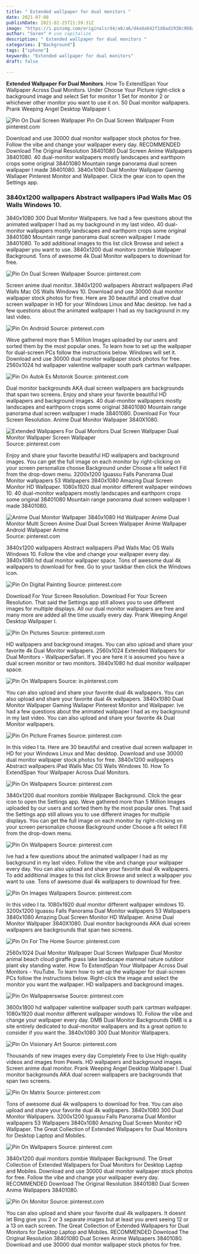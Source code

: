 ```yaml
---
title: " Extended wallpaper for dual monitors "
date: 2021-07-08
publishDate: 2021-02-25T21:59:31Z
image: "https://i.pinimg.com/originals/d4/a8/a6/d4a8a642f1d8ad1938c968a9bf9f2ecc.jpg"
author: "Soren" # use capitalize
description: " Extended wallpaper for dual monitors "
categories: ["Background"]
tags: ["iphone"]
keywords: "Extended wallpaper for dual monitors"
draft: false

---
```



**Extended Wallpaper For Dual Monitors**. How To ExtendSpan Your Wallpaper Across Dual Monitors. Under Choose Your Picture right-click a background image and select Set for monitor 1 Set for monitor 2 or whichever other monitor you want to use it on. 50 Dual monitor wallpapers. Prank Weeping Angel Desktop Wallpaper I.

![Pin On Dual Screen Wallpaper](https://i.pinimg.com/736x/f5/a6/9e/f5a69e4e463f62125ddae53173aec6e2.jpg "Pin On Dual Screen Wallpaper")
Pin On Dual Screen Wallpaper From pinterest.com


Download and use 30000 dual monitor wallpaper stock photos for free. Follow the vibe and change your wallpaper every day. RECOMMENDED Download The Original Resolution 38401080 Dual Screen Anime Wallpapers 38401080. 40 dual-monitor wallpapers mostly landscapes and earthporn crops some original 38401080 Mountain range panorama dual screen wallpaper I made 38401080. 3840x1080 Dual Monitor Wallpaper Gaming Wallaper Pinterest Monitor and Wallpaper. Click the gear icon to open the Settings app.

### 3840x1200 wallpapers Abstract wallpapers iPad Walls Mac OS Walls Windows 10.

3840x1080 300 Dual Monitor Wallpapers. Ive had a few questions about the animated wallpaper I had as my background in my last video. 40 dual-monitor wallpapers mostly landscapes and earthporn crops some original 38401080 Mountain range panorama dual screen wallpaper I made 38401080. To add additional images to this list click Browse and select a wallpaper you want to use. 3840x1200 dual monitors zombie Wallpaper Background. Tons of awesome 4k Dual Monitor wallpapers to download for free.


![Pin On Dual Screen Wallpaper](https://i.pinimg.com/736x/f5/a6/9e/f5a69e4e463f62125ddae53173aec6e2.jpg "Pin On Dual Screen Wallpaper")
Source: pinterest.com

Screen anime dual monitor. 3840x1200 wallpapers Abstract wallpapers iPad Walls Mac OS Walls Windows 10. Download and use 30000 dual monitor wallpaper stock photos for free. Here are 30 beautiful and creative dual screen wallpaper in HD for your Windows Linux and Mac desktop. Ive had a few questions about the animated wallpaper I had as my background in my last video.

![Pin On Android](https://i.pinimg.com/originals/fb/16/53/fb1653e3a3f22c4bf6ab748eb0e66a3b.jpg "Pin On Android")
Source: pinterest.com

Weve gathered more than 5 Million Images uploaded by our users and sorted them by the most popular ones. To learn how to set up the wallpaper for dual-screen PCs follow the instructions below. Windows will set it. Download and use 30000 dual monitor wallpaper stock photos for free. 2560x1024 hd wallpaper valentine wallpaper south park cartman wallpaper.

![Pin On Autok Es Motorok](https://i.pinimg.com/736x/b2/d1/e0/b2d1e0a03c3189c960483b86f348f66d.jpg "Pin On Autok Es Motorok")
Source: pinterest.com

Dual monitor backgrounds AKA dual screen wallpapers are backgrounds that span two screens. Enjoy and share your favorite beautiful HD wallpapers and background images. 40 dual-monitor wallpapers mostly landscapes and earthporn crops some original 38401080 Mountain range panorama dual screen wallpaper I made 38401080. Download For Your Screen Resolution. Anime Dual Monitor Wallpaper 3840X1080.

![Extended Wallpapers For Dual Monitors Dual Screen Wallpaper Dual Monitor Wallpaper Screen Wallpaper](https://i.pinimg.com/originals/0d/62/ec/0d62ecede9de5212042448dfff768869.png "Extended Wallpapers For Dual Monitors Dual Screen Wallpaper Dual Monitor Wallpaper Screen Wallpaper")
Source: pinterest.com

Enjoy and share your favorite beautiful HD wallpapers and background images. You can get the full image on each monitor by right-clicking on your screen personalize choose Background under Choose a fit select Fill from the drop-down menu. 3200x1200 Iguassu Falls Panorama Dual Monitor wallpapers 53 Wallpapers 3840x1080 Amazing Dual Screen Monitor HD Wallpaper. 1080x1920 dual monitor different wallpaper windows 10. 40 dual-monitor wallpapers mostly landscapes and earthporn crops some original 38401080 Mountain range panorama dual screen wallpaper I made 38401080.

![Anime Dual Monitor Wallpaper 3840x1080 Hd Wallpaper Anime Dual Monitor Multi Screen Anime Dual Dual Screen Wallpaper Anime Wallpaper Android Wallpaper Anime](https://i.pinimg.com/originals/a6/ca/8a/a6ca8a65df6e8241efea8eb7b455d7ce.jpg "Anime Dual Monitor Wallpaper 3840x1080 Hd Wallpaper Anime Dual Monitor Multi Screen Anime Dual Dual Screen Wallpaper Anime Wallpaper Android Wallpaper Anime")
Source: pinterest.com

3840x1200 wallpapers Abstract wallpapers iPad Walls Mac OS Walls Windows 10. Follow the vibe and change your wallpaper every day. 3840x1080 hd dual monitor wallpaper space. Tons of awesome dual 4k wallpapers to download for free. Go to your taskbar then click the Windows icon.

![Pin On Digital Painting](https://i.pinimg.com/originals/00/b1/d1/00b1d1f56aa6d80d40767b0edb847488.jpg "Pin On Digital Painting")
Source: pinterest.com

Download For Your Screen Resolution. Download For Your Screen Resolution. That said the Settings app still allows you to use different images for multiple displays. All our dual monitor wallpapers are free and many more are added all the time usually every day. Prank Weeping Angel Desktop Wallpaper I.

![Pin On Pictures](https://i.pinimg.com/originals/41/2a/1a/412a1ac9e520867b69d30ecbd7fca7c2.jpg "Pin On Pictures")
Source: pinterest.com

HD wallpapers and background images. You can also upload and share your favorite 4k Dual Monitor wallpapers. 2560x1024 Extended Wallpapers for Dual Monitors - WallpaperSafari. If you are here it is assumed you have a dual screen monitor or two monitors. 3840x1080 hd dual monitor wallpaper space.

![Pin On Wallpapers](https://i.pinimg.com/originals/e7/58/b1/e758b1b16a0419db355c5a310ab6e626.jpg "Pin On Wallpapers")
Source: in.pinterest.com

You can also upload and share your favorite dual 4k wallpapers. You can also upload and share your favorite dual 4k wallpapers. 3840x1080 Dual Monitor Wallpaper Gaming Wallaper Pinterest Monitor and Wallpaper. Ive had a few questions about the animated wallpaper I had as my background in my last video. You can also upload and share your favorite 4k Dual Monitor wallpapers.

![Pin On Picture Frames](https://i.pinimg.com/736x/d1/c9/36/d1c93667fc3d98e1a1166ba19add3dfd.jpg "Pin On Picture Frames")
Source: pinterest.com

In this video I ta. Here are 30 beautiful and creative dual screen wallpaper in HD for your Windows Linux and Mac desktop. Download and use 30000 dual monitor wallpaper stock photos for free. 3840x1200 wallpapers Abstract wallpapers iPad Walls Mac OS Walls Windows 10. How To ExtendSpan Your Wallpaper Across Dual Monitors.

![Pin On Wallpapers](https://i.pinimg.com/originals/63/dc/27/63dc275424185ba3fbe04e3852c4266f.jpg "Pin On Wallpapers")
Source: pinterest.com

3840x1200 dual monitors zombie Wallpaper Background. Click the gear icon to open the Settings app. Weve gathered more than 5 Million Images uploaded by our users and sorted them by the most popular ones. That said the Settings app still allows you to use different images for multiple displays. You can get the full image on each monitor by right-clicking on your screen personalize choose Background under Choose a fit select Fill from the drop-down menu.

![Pin On Wallpapers](https://i.pinimg.com/originals/a3/f3/25/a3f3257bb44688617b85524e50d8b18f.png "Pin On Wallpapers")
Source: pinterest.com

Ive had a few questions about the animated wallpaper I had as my background in my last video. Follow the vibe and change your wallpaper every day. You can also upload and share your favorite dual 4k wallpapers. To add additional images to this list click Browse and select a wallpaper you want to use. Tons of awesome dual 4k wallpapers to download for free.

![Pin On Images Wallpapers](https://i.pinimg.com/originals/12/d8/8b/12d88baa851bf180983515ca400718d7.jpg "Pin On Images Wallpapers")
Source: pinterest.com

In this video I ta. 1080x1920 dual monitor different wallpaper windows 10. 3200x1200 Iguassu Falls Panorama Dual Monitor wallpapers 53 Wallpapers 3840x1080 Amazing Dual Screen Monitor HD Wallpaper. Anime Dual Monitor Wallpaper 3840X1080. Dual monitor backgrounds AKA dual screen wallpapers are backgrounds that span two screens.

![Pin On For The Home](https://i.pinimg.com/originals/bc/b2/7f/bcb27f11d28b37a64e8b3418c7042d25.jpg "Pin On For The Home")
Source: pinterest.com

2560x1024 Dual Monitor Wallpaper Dual Screen Wallpaper Dual Monitor animal beach cloud giraffe grass lake landscape mammal nature outdoor plant sky standing water. How To ExtendSpan Your Wallpaper Across Dual Monitors - YouTube. To learn how to set up the wallpaper for dual-screen PCs follow the instructions below. Right-click the image and select the monitor you want the wallpaper. HD wallpapers and background images.

![Pin On Wallpaperswise](https://i.pinimg.com/originals/2d/18/00/2d1800f914aaf5312169659e26023cdc.jpg "Pin On Wallpaperswise")
Source: pinterest.com

3600x1800 hd wallpaper valentine wallpaper south park cartman wallpaper. 1080x1920 dual monitor different wallpaper windows 10. Follow the vibe and change your wallpaper every day. DMB Dual Monitor Backgrounds DMB is a site entirely dedicated to dual-monitor wallpapers and its a great option to consider if you want the. 3840x1080 300 Dual Monitor Wallpapers.

![Pin On Visionary Art](https://i.pinimg.com/originals/49/d4/c9/49d4c91ca8cac1295afcff1ea0753281.jpg "Pin On Visionary Art")
Source: pinterest.com

Thousands of new images every day Completely Free to Use High-quality videos and images from Pexels. HD wallpapers and background images. Screen anime dual monitor. Prank Weeping Angel Desktop Wallpaper I. Dual monitor backgrounds AKA dual screen wallpapers are backgrounds that span two screens.

![Pin On Matrix](https://i.pinimg.com/originals/4b/9f/1b/4b9f1b97b561a52690a70054bf942951.png "Pin On Matrix")
Source: pinterest.com

Tons of awesome dual 4k wallpapers to download for free. You can also upload and share your favorite dual 4k wallpapers. 3840x1080 300 Dual Monitor Wallpapers. 3200x1200 Iguassu Falls Panorama Dual Monitor wallpapers 53 Wallpapers 3840x1080 Amazing Dual Screen Monitor HD Wallpaper. The Great Collection of Extended Wallpapers for Dual Monitors for Desktop Laptop and Mobiles.

![Pin On Wallpapers](https://i.pinimg.com/originals/1e/e9/a7/1ee9a7a4500e7335efd48470396dcb97.png "Pin On Wallpapers")
Source: pinterest.com

3840x1200 dual monitors zombie Wallpaper Background. The Great Collection of Extended Wallpapers for Dual Monitors for Desktop Laptop and Mobiles. Download and use 30000 dual monitor wallpaper stock photos for free. Follow the vibe and change your wallpaper every day. RECOMMENDED Download The Original Resolution 38401080 Dual Screen Anime Wallpapers 38401080.

![Pin On Monitor](https://i.pinimg.com/originals/d4/a8/a6/d4a8a642f1d8ad1938c968a9bf9f2ecc.jpg "Pin On Monitor")
Source: pinterest.com

You can also upload and share your favorite dual 4k wallpapers. It doesnt let Bing give you 2 or 3 separate images but at least you arent seeing 12 or a 13 on each screen. The Great Collection of Extended Wallpapers for Dual Monitors for Desktop Laptop and Mobiles. RECOMMENDED Download The Original Resolution 38401080 Dual Screen Anime Wallpapers 38401080. Download and use 30000 dual monitor wallpaper stock photos for free.

